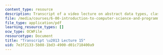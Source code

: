 ```yaml
---
content_type: resource
description: Transcript of a video lecture on abstract data types, classes, and methods.
file: /media/courses/6-00-introduction-to-computer-science-and-programming-fall-2008/7e3f21335b081bd34900d01c718400a9_6-00F08-L15.pdf
file_type: application/pdf
learning_resource_types: []
ocw_type: OCWFile
resourcetype: Document
title: "Transcript \u2013 Lecture 15"
uid: 7e3f2133-5b08-1bd3-4900-d01c718400a9
---
```

